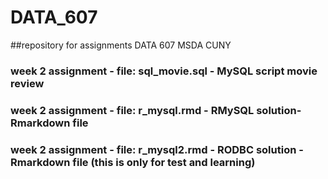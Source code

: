 # DATA_607
##repository for assignments DATA 607 MSDA CUNY
### week 2 assignment - file: sql_movie.sql - MySQL script movie review
### week 2 assignment - file: r_mysql.rmd - RMySQL solution- Rmarkdown file
### week 2 assignment - file: r_mysql2.rmd - RODBC solution - Rmarkdown file (this is only for test and learning)
